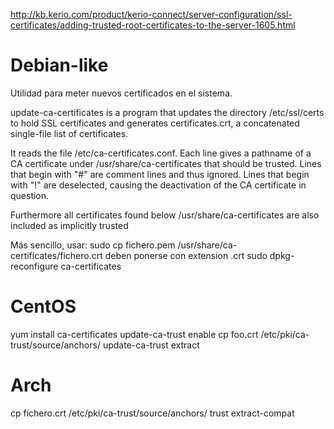 http://kb.kerio.com/product/kerio-connect/server-configuration/ssl-certificates/adding-trusted-root-certificates-to-the-server-1605.html

# Debian-like
Utilidad para meter nuevos certificados en el sistema.

update-ca-certificates is a program that updates the directory /etc/ssl/certs to hold SSL certificates and generates certificates.crt, a concatenated single-file list of certificates.

It reads the file /etc/ca-certificates.conf. Each line gives a pathname of a CA certificate under /usr/share/ca-certificates that should be trusted. Lines that begin with "#" are comment lines and thus ignored. Lines that begin with "!" are deselected, causing the deactivation of the CA certificate in question.

Furthermore all certificates found below /usr/share/ca-certificates are also included as implicitly trusted


Más sencillo, usar:
sudo cp fichero.pem /usr/share/ca-certificates/fichero.crt
  deben ponerse con extension .crt
sudo dpkg-reconfigure ca-certificates


# CentOS
yum install ca-certificates
update-ca-trust enable
cp foo.crt /etc/pki/ca-trust/source/anchors/
update-ca-trust extract


# Arch
cp fichero.crt /etc/pki/ca-trust/source/anchors/
trust extract-compat
